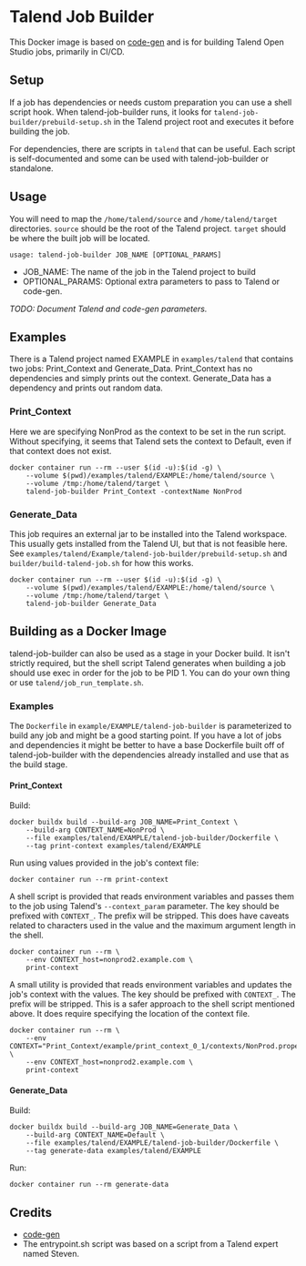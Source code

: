 # Talend Job Builder

This Docker image is based on [code-gen](https://github.com/TalendStuff/code-gen/) and is for building 
Talend Open Studio jobs, primarily in CI/CD.

## Setup
If a job has dependencies or needs custom preparation you can use a shell script hook. When talend-job-builder runs, 
it looks for `talend-job-builder/prebuild-setup.sh` in the Talend project root and executes it before building the job.

For dependencies, there are scripts in `talend` that can be useful. Each script is self-documented and some can be used
with talend-job-builder or standalone. 

## Usage
You will need to map the `/home/talend/source` and `/home/talend/target` directories. `source` should be the root of 
the Talend project. `target` should be where the built job will be located.

    usage: talend-job-builder JOB_NAME [OPTIONAL_PARAMS]
- JOB_NAME: The name of the job in the Talend project to build
- OPTIONAL_PARAMS: Optional extra parameters to pass to Talend or code-gen.
  
*TODO: Document Talend and code-gen parameters.*

## Examples
There is a Talend project named EXAMPLE in `examples/talend` that contains two jobs: Print_Context and Generate_Data.
Print_Context has no dependencies and simply prints out the context. Generate_Data has a dependency and prints out
random data.

### Print_Context
Here we are specifying NonProd as the context to be set in the run script. Without specifying, it seems that Talend 
sets the context to Default, even if that context does not exist.
```shell
docker container run --rm --user $(id -u):$(id -g) \
    --volume $(pwd)/examples/talend/EXAMPLE:/home/talend/source \
    --volume /tmp:/home/talend/target \
    talend-job-builder Print_Context -contextName NonProd
```

### Generate_Data
This job requires an external jar to be installed into the Talend workspace. This usually gets installed from the 
Talend UI, but that is not feasible here. See `examples/talend/Example/talend-job-builder/prebuild-setup.sh` 
and `builder/build-talend-job.sh` for how this works.
```shell
docker container run --rm --user $(id -u):$(id -g) \
    --volume $(pwd)/examples/talend/EXAMPLE:/home/talend/source \
    --volume /tmp:/home/talend/target \
    talend-job-builder Generate_Data
```

## Building as a Docker Image
talend-job-builder can also be used as a stage in your Docker build. It isn't strictly required, but the shell script
Talend generates when building a job should use exec in order for the job to be PID 1. You can do your own thing or 
use `talend/job_run_template.sh`.

### Examples
The `Dockerfile` in `example/EXAMPLE/talend-job-builder` is parameterized to build any job and might be a good starting
point. If you have a lot of jobs and dependencies it might be better to have a base Dockerfile built off of 
talend-job-builder with the dependencies already installed and use that as the build stage.

#### Print_Context
Build:
```shell
docker buildx build --build-arg JOB_NAME=Print_Context \
    --build-arg CONTEXT_NAME=NonProd \
    --file examples/talend/EXAMPLE/talend-job-builder/Dockerfile \
    --tag print-context examples/talend/EXAMPLE
```
Run using values provided in the job's context file:
```shell
docker container run --rm print-context
```
A shell script is provided that reads environment variables and passes them to the job using Talend's `--context_param` 
parameter. The key should be prefixed with `CONTEXT_`. The prefix will be stripped. This does have caveats related to 
characters used in the value and the maximum argument length in the shell.
```shell
docker container run --rm \
    --env CONTEXT_host=nonprod2.example.com \
    print-context
```
A small utility is provided that reads environment variables and updates the job's context with the values. The key 
should be prefixed with `CONTEXT_`. The prefix will be stripped. This is a safer approach to the shell script mentioned 
above. It does require specifying the location of the context file.
```shell
docker container run --rm \
    --env CONTEXT="Print_Context/example/print_context_0_1/contexts/NonProd.properties" \
    --env CONTEXT_host=nonprod2.example.com \
    print-context
```

#### Generate_Data
Build:
```shell
docker buildx build --build-arg JOB_NAME=Generate_Data \
    --build-arg CONTEXT_NAME=Default \
    --file examples/talend/EXAMPLE/talend-job-builder/Dockerfile \
    --tag generate-data examples/talend/EXAMPLE
```
Run:
```shell
docker container run --rm generate-data
```

## Credits
- [code-gen](https://github.com/TalendStuff/code-gen/)
- The entrypoint.sh script was based on a script from a Talend expert named Steven.
